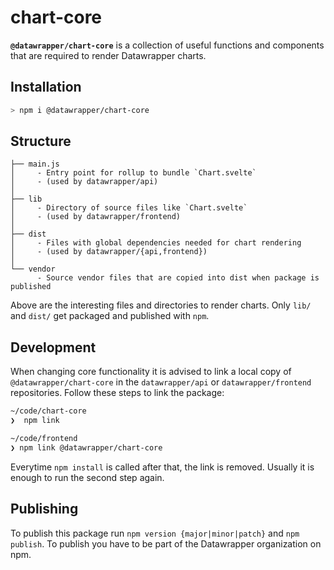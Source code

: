 # chart-core

**`@datawrapper/chart-core`** is a collection of useful functions and components that are required to render Datawrapper charts.

## Installation

```sh
> npm i @datawrapper/chart-core
```

## Structure

```
├── main.js
│     - Entry point for rollup to bundle `Chart.svelte` 
│     - (used by datawrapper/api)
│
├── lib
│     - Directory of source files like `Chart.svelte`
│     - (used by datawrapper/frontend)
│
├── dist  
│     - Files with global dependencies needed for chart rendering 
│     - (used by datawrapper/{api,frontend})
│
└── vendor
      - Source vendor files that are copied into dist when package is published
```

Above are the interesting files and directories to render charts. Only `lib/` and `dist/` get packaged and published with `npm`.

## Development

When changing core functionality it is advised to link a local copy of `@datawrapper/chart-core` in the `datawrapper/api` or `datawrapper/frontend` repositories. Follow these steps to link the package:

```sh
~/code/chart-core 
❯  npm link

~/code/frontend
❯ npm link @datawrapper/chart-core
```

Everytime `npm install` is called after that, the link is removed. Usually it is enough to run the second step again.

## Publishing

To publish this package run `npm version {major|minor|patch}`  and `npm publish`. To publish you have to be part of the Datawrapper organization on npm.

